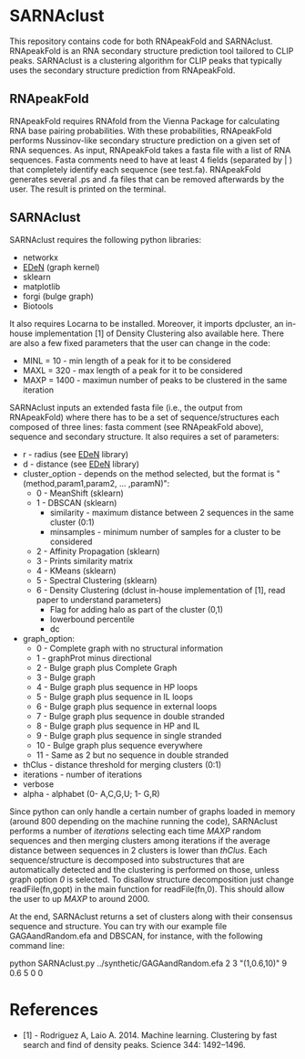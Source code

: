 # SARNAclust
This repository contains code for both RNApeakFold and SARNAclust.
RNApeakFold is an RNA secondary structure prediction tool tailored to CLIP peaks.
SARNAclust is a clustering algorithm for CLIP peaks that typically uses the
secondary structure prediction from RNApeakFold.

## RNApeakFold
RNApeakFold requires RNAfold from the Vienna Package for calculating RNA base pairing
probabilities. With these probabilities, RNApeakFold performs Nussinov-like secondary
structure prediction on a given set of RNA sequences.
As input, RNApeakFold takes a fasta file with a list of RNA sequences. Fasta comments need to 
have at least 4 fields (separated by | ) that completely identify each sequence (see test.fa).
RNApeakFold generates several .ps and .fa files that can be removed afterwards by the user.
The result is printed on the terminal.

## SARNAclust
SARNAclust requires the following python libraries:
* networkx
* [EDeN](https://github.com/fabriziocosta/EDeN) (graph kernel)
* sklearn 
* matplotlib
* forgi (bulge graph)
* Biotools

It also requires Locarna to be installed.
Moreover, it imports dpcluster, an in-house implementation [1] of Density Clustering also available here.
There are also a few fixed parameters that the user can change in the code:
* MINL = 10 - min length of a peak for it to be considered
* MAXL = 320 - max length of a peak for it to be considered
* MAXP = 1400 - maximun number of peaks to be clustered in the same iteration

SARNAclust inputs an extended fasta file (i.e., the output from RNApeakFold) where there has to be
a set of sequence/structures each composed of three lines: fasta comment (see RNApeakFold above), sequence
and secondary structure. It also requires a set of parameters:
* r - radius (see [EDeN](https://github.com/fabriziocosta/EDeN) library)
* d - distance (see [EDeN](https://github.com/fabriziocosta/EDeN) library)
* cluster_option - depends on the method selected, but the format is "(method,param1,param2, ... ,paramN)":
  * 0 - MeanShift (sklearn)
  * 1 - DBSCAN (sklearn)  
    * similarity - maximum distance between 2 sequences in the same cluster (0:1)
    * minsamples - minimum number of samples for a cluster to be considered
  * 2 - Affinity Propagation (sklearn)                        
  * 3 - Prints similarity matrix                      
  * 4 - KMeans (sklearn)                                 
  * 5 - Spectral Clustering (sklearn)                            
  * 6 - Density Clustering (dclust in-house implementation of [1], read paper to understand parameters) 
    * Flag for adding halo as part of the cluster (0,1) 
    * lowerbound percentile
    * dc
* graph_option:
  * 0 - Complete graph with no structural information
  * 1 - graphProt minus directional                     
  * 2 - Bulge graph plus Complete Graph                 
  * 3 - Bulge graph                                     
  * 4 - Bulge graph plus sequence in HP loops           
  * 5 - Bulge graph plus sequence in IL loops           
  * 6 - Bulge graph plus sequence in external loops     
  * 7 - Bulge graph plus sequence in double stranded    
  * 8 - Bulge graph plus sequence in HP and IL          
  * 9 - Bulge graph plus sequence in single stranded    
  * 10 - Bulge graph plus sequence everywhere           
  * 11 - Same as 2 but no sequence in double stranded  
* thClus - distance threshold for merging clusters (0:1)
* iterations - number of iterations
* verbose 
* alpha - alphabet (0- A,C,G,U; 1- G,R)

Since python can only handle a certain number of graphs loaded in memory (around 800 depending on the machine
running the code), SARNAclust performs a number of *iterations* selecting each time *MAXP* random sequences
and then merging clusters among iterations if the average distance between sequences in 2 clusters is lower
than *thClus*. Each sequence/structure is decomposed into substructures that are automatically detected and the
clustering is performed on those, unless graph option *0* is selected. To disallow structure decomposition just
change readFile(fn,gopt) in the main function for readFile(fn,0). This should allow the user to up *MAXP* to
around 2000.

At the end, SARNAclust returns a set of clusters along with their consensus sequence and structure.
You can try with our example file GAGAandRandom.efa and DBSCAN, for instance, with the following command
line:

python SARNAclust.py ../synthetic/GAGAandRandom.efa 2 3 "(1,0.6,10)" 9 0.6 5 0 0

# References

* [1] - Rodriguez A, Laio A. 2014. Machine learning. Clustering by fast search and find of density peaks. Science 344: 1492–1496.

